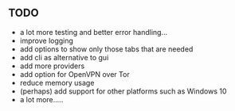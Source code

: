 ## TODO
- a lot more testing and better error handling...
- improve logging
- add options to show only those tabs that are needed
- add cli as alternative to gui
- add more providers
- add option for OpenVPN over Tor
- reduce memory usage
- (perhaps) add support for other platforms such as Windows 10
- a lot more.....
